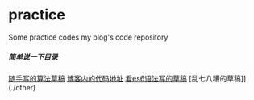 # practice
Some practice codes
my blog's code repository

##### 简单说一下目录
[随手写的算法草稿](./algorithm)
[博客内的代码地址](./blog)
[看es6语法写的草稿](./es6)
[乱七八糟的草稿]](./other)